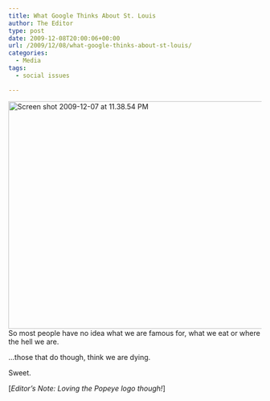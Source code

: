 ```yaml
---
title: What Google Thinks About St. Louis
author: The Editor
type: post
date: 2009-12-08T20:00:06+00:00
url: /2009/12/08/what-google-thinks-about-st-louis/
categories:
  - Media
tags:
  - social issues

---
```

[<img class="aligncenter size-full wp-image-2515" title="Screen shot 2009-12-07 at 11.38.54 PM" src="http://punchingkitty.com/wp-content/uploads/2009/12/Screen-shot-2009-12-07-at-11.38.54-PM.png" alt="Screen shot 2009-12-07 at 11.38.54 PM" width="539" height="453" srcset="http://media.punchingkitty.com/wordpress/2009/12/Screen-shot-2009-12-07-at-11.38.54-PM.png 539w, http://media.punchingkitty.com/wordpress/2009/12/Screen-shot-2009-12-07-at-11.38.54-PM-300x252.png 300w" sizes="(max-width: 539px) 100vw, 539px" />][1]So most people have no idea what we are famous for, what we eat or where the hell we are.

&#8230;those that do though, think we are dying.

Sweet.

[_Editor&#8217;s Note: Loving the Popeye logo though!_]

 [1]: http://punchingkitty.com/wp-content/uploads/2009/12/Screen-shot-2009-12-07-at-11.38.54-PM.png